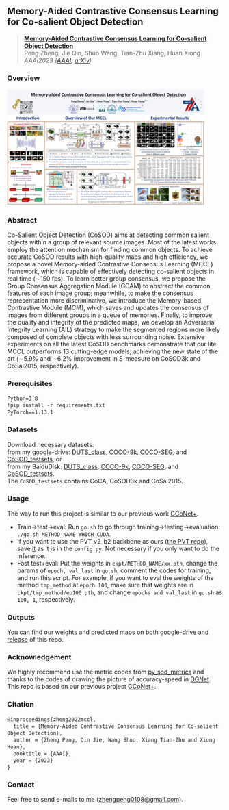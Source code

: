 ## Memory-Aided Contrastive Consensus Learning for Co-salient Object Detection

> [**Memory-Aided Contrastive Consensus Learning for Co-salient Object Detection**](https://arxiv.org/abs/2302.14485)  
> Peng Zheng, Jie Qin, Shuo Wang, Tian-Zhu Xiang, Huan Xiong  
> *AAAI2023 ([AAAI](https://ojs.aaai.org/index.php/AAAI/article/view/25480), [arXiv](https://arxiv.org/abs/2302.14485))*

### Overview

<img src="README.assets/paper922_poster.png" alt="paper922_poster" style="zoom:45%;" />

### Abstract

Co-Salient Object Detection (CoSOD) aims at detecting common salient objects within a group of relevant source images. Most of the latest works employ the attention mechanism for finding common objects. To achieve accurate CoSOD results with high-quality maps and high efficiency, we propose a novel Memory-aided Contrastive Consensus Learning (MCCL) framework, which is capable of effectively detecting co-salient objects in real time (∼150 fps). To learn better group consensus, we propose the Group Consensus Aggregation Module (GCAM) to abstract the common features of each image group; meanwhile, to make the consensus representation more discriminative, we introduce the Memory-based Contrastive Module (MCM), which saves and updates the consensus of images from different groups in a queue of memories. Finally, to improve the quality and integrity of the predicted maps, we develop an Adversarial Integrity Learning (AIL) strategy to make the segmented regions more likely composed of complete objects with less surrounding noise. Extensive experiments on all the latest CoSOD benchmarks demonstrate that our lite MCCL outperforms 13 cutting-edge models, achieving the new state of the art (∼5.9% and ∼6.2% improvement in S-measure on CoSOD3k and CoSal2015, respectively).

### Prerequisites

```
Python=3.8
!pip install -r requirements.txt
PyTorch==1.13.1
```

### Datasets
Download necessary datasets:  
from my google-drive: [DUTS_class](https://drive.google.com/file/d/1SKaxMtIaLJk2CRdSbf-S0m6vMag1grmd/view?usp=drive_link), [COCO-9k](https://drive.google.com/file/d/1r6tRcSlvH8bXhaZD2VtGmHDxsXFl1v4z/view?usp=drive_link), [COCO-SEG](https://drive.google.com/file/d/1LIOt8mFubvLCJAMUXfgDLRYPLr2zfi9y/view?usp=drive_link), and [CoSOD_testsets](https://drive.google.com/file/d/1pTjxK4gu5kfVeR4Fdc1shZgk47FvybCe/view?usp=drive_link), or  
from my BaiduDisk: [DUTS_class](https://pan.baidu.com/s/1xNUaar-bzS3apJpHQED9dg?pwd=PSWD), [COCO-9k](https://pan.baidu.com/s/1AEH593Sq1XGZHhgoT4fhfg?pwd=PSWD), [COCO-SEG](https://pan.baidu.com/s/1_1VmtOHBxDKp9qq55AARXA?pwd=PSWD), and [CoSOD_testsets](https://pan.baidu.com/s/136TGYw_dh7KtVAHw6Kgknw?pwd=PSWD).  
The `CoSOD_testsets` contains CoCA, CoSOD3k and CoSal2015.

### Usage

The way to run this project is similar to our previous work [GCoNet+](https://github.com/ZhengPeng7/GCoNet_plus).

+ Train->test->eval: Run `go.sh` to go through training->testing->evaluation: `./go.sh METHOD_NAME WHICH_CUDA`.
+ If you want to use the PVT_v2_b2 backbone as ours ([the PVT repo](https://github.com/whai362/PVT/tree/v2/classification#model-zoo)), save [it](https://drive.google.com/file/d/1snw4TYUCD5z4d3aaId1iBdw-yUKjRmPC/view) as it is in the `config.py`. Not necessary if you only want to do the inference.
+ Fast test+eval: Put the weights in `ckpt/METHOD_NAME/xx.pth`, change the params of `epoch, val_last` in `go.sh`, comment the codes for training, and run this script. For example, if you want to eval the weights of the method `tmp_method` at `epoch 100`, make sure that weights are in `ckpt/tmp_method/ep100.pth`, and change `epochs and val_last` in `go.sh` as `100, 1`, respectively.

### Outputs

You can find our weights and predicted maps on both [google-drive](https://drive.google.com/drive/u/0/folders/1zH1biBDPCA0u2PJSQCeJTY9csnKFeY39) and [release](https://github.com/ZhengPeng7/MCCL/releases/tag/v0.7) of this repo.

### Acknowledgement

We highly recommend use the metric codes from [py_sod_metrics](https://github.com/lartpang/PySODMetrics/blob/main/py_sod_metrics/sod_metrics.py) and thanks to the codes of drawing the picture of accuracy-speed in [DGNet](https://github.com/GewelsJI/DGNet). This repo is based on our previous project [GCoNet+](https://github.com/ZhengPeng7/GCoNet_plus).

### Citation

```
@inproceedings{zheng2022mccl,
  title = {Memory-Aided Contrastive Consensus Learning for Co-salient Object Detection},
  author = {Zheng Peng, Qin Jie, Wang Shuo, Xiang Tian-Zhu and Xiong Huan},
  booktitle = {AAAI},
  year = {2023}
}
```

### Contact

Feel free to send e-mails to me ([zhengpeng0108@gmail.com](mailto:zhengpeng0108@gmail.com)).
